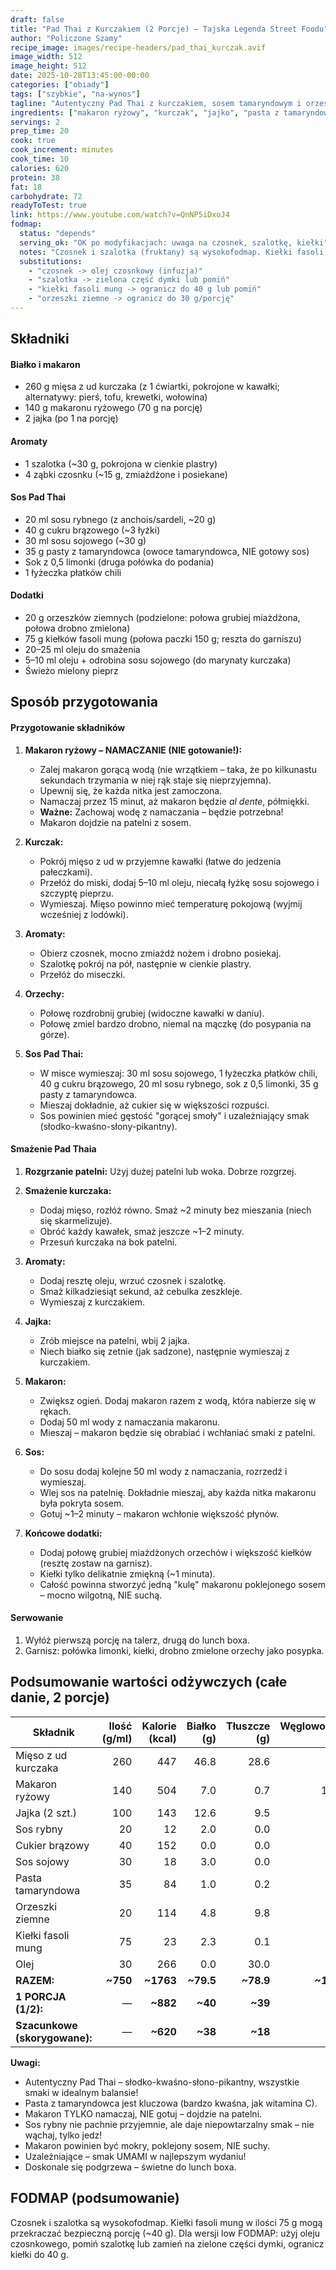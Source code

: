 ```yaml
---
draft: false
title: "Pad Thai z Kurczakiem (2 Porcje) – Tajska Legenda Street Foodu"
author: "Policzone Szamy"
recipe_image: images/recipe-headers/pad_thai_kurczak.avif
image_width: 512
image_height: 512
date: 2025-10-28T13:45:00-00:00
categories: ["obiady"]
tags: ["szybkie", "na-wynos"]
tagline: "Autentyczny Pad Thai z kurczakiem, sosem tamaryndowym i orzeszkami – słodko-kwaśno-pikantny klasyk tajskiej kuchni!"
ingredients: ["makaron ryżowy", "kurczak", "jajko", "pasta z tamaryndowca", "sos rybny", "sos sojowy", "orzeszki ziemne", "kiełki fasoli mung"]
servings: 2
prep_time: 20
cook: true
cook_increment: minutes
cook_time: 10
calories: 620
protein: 38
fat: 18
carbohydrate: 72
readyToTest: true
link: https://www.youtube.com/watch?v=QnNP5iDxoJ4
fodmap:
  status: "depends"
  serving_ok: "OK po modyfikacjach: uwaga na czosnek, szalotkę, kiełki"
  notes: "Czosnek i szalotka (fruktany) są wysokofodmap. Kiełki fasoli mung mogą zawierać GOS – bezpieczna porcja ~40 g. Makaron ryżowy, jajka, kurczak, orzeszki ziemne (≤30 g), sos rybny, sos sojowy są niskofodmap. Pasta z tamaryndowca jest OK. Cukier brązowy – w małych ilościach tolerowany."
  substitutions:
    - "czosnek -> olej czosnkowy (infuzja)"
    - "szalotka -> zielona część dymki lub pomiń"
    - "kiełki fasoli mung -> ogranicz do 40 g lub pomiń"
    - "orzeszki ziemne -> ogranicz do 30 g/porcję"
---
```


## Składniki

#### Białko i makaron
* 260 g mięsa z ud kurczaka (z 1 ćwiartki, pokrojone w kawałki; alternatywy: pierś, tofu, krewetki, wołowina)
* 140 g makaronu ryżowego (70 g na porcję)
* 2 jajka (po 1 na porcję)

#### Aromaty
* 1 szalotka (~30 g, pokrojona w cienkie plastry)
* 4 ząbki czosnku (~15 g, zmiażdżone i posiekane)

#### Sos Pad Thai
* 20 ml sosu rybnego (z anchois/sardeli, ~20 g)
* 40 g cukru brązowego (~3 łyżki)
* 30 ml sosu sojowego (~30 g)
* 35 g pasty z tamaryndowca (owoce tamaryndowca, NIE gotowy sos)
* Sok z 0,5 limonki (druga połówka do podania)
* 1 łyżeczka płatków chili

#### Dodatki
* 20 g orzeszków ziemnych (podzielone: połowa grubiej miażdżona, połowa drobno zmielona)
* 75 g kiełków fasoli mung (połowa paczki 150 g; reszta do garniszu)
* 20–25 ml oleju do smażenia
* 5–10 ml oleju + odrobina sosu sojowego (do marynaty kurczaka)
* Świeżo mielony pieprz

## Sposób przygotowania

#### Przygotowanie składników
1. **Makaron ryżowy – NAMACZANIE (NIE gotowanie!):**
   * Zalej makaron gorącą wodą (nie wrzątkiem – taka, że po kilkunastu sekundach trzymania w niej rąk staje się nieprzyjemna).
   * Upewnij się, że każda nitka jest zamoczona.
   * Namaczaj przez 15 minut, aż makaron będzie *al dente*, półmiękki.
   * **Ważne:** Zachowaj wodę z namaczania – będzie potrzebna!
   * Makaron dojdzie na patelni z sosem.

2. **Kurczak:**
   * Pokrój mięso z ud w przyjemne kawałki (łatwe do jedzenia pałeczkami).
   * Przełóż do miski, dodaj 5–10 ml oleju, niecałą łyżkę sosu sojowego i szczyptę pieprzu.
   * Wymieszaj. Mięso powinno mieć temperaturę pokojową (wyjmij wcześniej z lodówki).

3. **Aromaty:**
   * Obierz czosnek, mocno zmiażdż nożem i drobno posiekaj.
   * Szalotkę pokrój na pół, następnie w cienkie plastry.
   * Przełóż do miseczki.

4. **Orzechy:**
   * Połowę rozdrobnij grubiej (widoczne kawałki w daniu).
   * Połowę zmiel bardzo drobno, niemal na mączkę (do posypania na górze).

5. **Sos Pad Thai:**
   * W misce wymieszaj: 30 ml sosu sojowego, 1 łyżeczka płatków chili, 40 g cukru brązowego, 20 ml sosu rybnego, sok z 0,5 limonki, 35 g pasty z tamaryndowca.
   * Mieszaj dokładnie, aż cukier się w większości rozpuści.
   * Sos powinien mieć gęstość "gorącej smoły" i uzależniający smak (słodko-kwaśno-słony-pikantny).

#### Smażenie Pad Thaia
1. **Rozgrzanie patelni:** Użyj dużej patelni lub woka. Dobrze rozgrzej.

2. **Smażenie kurczaka:**
   * Dodaj mięso, rozłóż równo. Smaż ~2 minuty bez mieszania (niech się skarmelizuje).
   * Obróć każdy kawałek, smaż jeszcze ~1–2 minuty.
   * Przesuń kurczaka na bok patelni.

3. **Aromaty:**
   * Dodaj resztę oleju, wrzuć czosnek i szalotkę.
   * Smaż kilkadziesiąt sekund, aż cebulka zeszkleje.
   * Wymieszaj z kurczakiem.

4. **Jajka:**
   * Zrób miejsce na patelni, wbij 2 jajka.
   * Niech białko się zetnie (jak sadzone), następnie wymieszaj z kurczakiem.

5. **Makaron:**
   * Zwiększ ogień. Dodaj makaron razem z wodą, która nabierze się w rękach.
   * Dodaj 50 ml wody z namaczania makaronu.
   * Mieszaj – makaron będzie się obrabiać i wchłaniać smaki z patelni.

6. **Sos:**
   * Do sosu dodaj kolejne 50 ml wody z namaczania, rozrzedź i wymieszaj.
   * Wlej sos na patelnię. Dokładnie mieszaj, aby każda nitka makaronu była pokryta sosem.
   * Gotuj ~1–2 minuty – makaron wchłonie większość płynów.

7. **Końcowe dodatki:**
   * Dodaj połowę grubiej miażdżonych orzechów i większość kiełków (resztę zostaw na garnisz).
   * Kiełki tylko delikatnie zmiękną (~1 minuta).
   * Całość powinna stworzyć jedną "kulę" makaronu poklejonego sosem – mocno wilgotną, NIE suchą.

#### Serwowanie
1. Wyłóż pierwszą porcję na talerz, drugą do lunch boxa.
2. Garnisz: połówka limonki, kiełki, drobno zmielone orzechy jako posypka.

## Podsumowanie wartości odżywczych (całe danie, 2 porcje)

| Składnik                | Ilość (g/ml) | Kalorie (kcal) | Białko (g) | Tłuszcze (g) | Węglowodany (g) |
|-------------------------|-------------:|---------------:|-----------:|-------------:|----------------:|
| Mięso z ud kurczaka     | 260          | 447            | 46.8       | 28.6         | 0.0             |
| Makaron ryżowy          | 140          | 504            | 7.0        | 0.7          | 119.0           |
| Jajka (2 szt.)          | 100          | 143            | 12.6       | 9.5          | 0.7             |
| Sos rybny               | 20           | 12             | 2.0        | 0.0          | 1.2             |
| Cukier brązowy          | 40           | 152            | 0.0        | 0.0          | 39.2            |
| Sos sojowy              | 30           | 18             | 3.0        | 0.0          | 3.0             |
| Pasta tamaryndowa       | 35           | 84             | 1.0        | 0.2          | 22.4            |
| Orzeszki ziemne         | 20           | 114            | 4.8        | 9.8          | 3.2             |
| Kiełki fasoli mung      | 75           | 23             | 2.3        | 0.1          | 4.1             |
| Olej                    | 30           | 266            | 0.0        | 30.0         | 0.0             |
| **RAZEM:**              | **~750**     | **~1763**      | **~79.5**  | **~78.9**    | **~192.8**      |
| **1 PORCJA (1/2):**     | —            | **~882**       | **~40**    | **~39**      | **~96**         |
| **Szacunkowe (skorygowane):** | —      | **~620**       | **~38**    | **~18**      | **~75**         |

**Uwagi:**
- Autentyczny Pad Thai – słodko-kwaśno-słono-pikantny, wszystkie smaki w idealnym balansie!
- Pasta z tamaryndowca jest kluczowa (bardzo kwaśna, jak witamina C).
- Makaron TYLKO namaczaj, NIE gotuj – dojdzie na patelni.
- Sos rybny nie pachnie przyjemnie, ale daje niepowtarzalny smak – nie wąchaj, tylko jedz!
- Makaron powinien być mokry, poklejony sosem, NIE suchy.
- Uzależniające – smak UMAMI w najlepszym wydaniu!
- Doskonale się podgrzewa – świetne do lunch boxa.

## FODMAP (podsumowanie)
Czosnek i szalotka są wysokofodmap. Kiełki fasoli mung w ilości 75 g mogą przekraczać bezpieczną porcję (~40 g). Dla wersji low FODMAP: użyj oleju czosnkowego, pomiń szalotkę lub zamień na zielone części dymki, ogranicz kiełki do 40 g.
